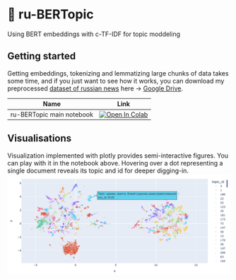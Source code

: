 # 🔖 ru-BERTopic
Using BERT embeddings with c-TF-IDF for topic moddeling

## Getting started
Getting embeddings, tokenizing and lemmatizing large chunks of data takes some time, and if you just want to see how it works, you can download my preprocessed [dataset of russian news](https://www.kaggle.com/datasets/vfomenko/russian-news-2020) here -> [Google Drive](https://drive.google.com/drive/folders/1S5QGiTMdIQUvtX_4bN359wzmqtx6IxHj?usp=sharing).

| Name  | Link  |
|---|---|
| ru-BERTopic main notebook | [![Open In Colab](https://colab.research.google.com/assets/colab-badge.svg)](https://colab.research.google.com/drive/1FieRA9fLdkQEGDIMYl0I3MCjSUKVF8C-?usp=sharing)  |

## Visualisations
Visualization implemented with plotly provides semi-interactive figures. You can play with it in the notebook above. Hovering over a dot representing a single document reveals its topic and id for deeper digging-in.
<img src="images/figure.png" align="center"/>
